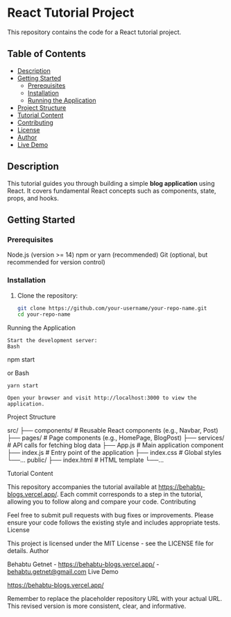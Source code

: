 # React Tutorial Project

This repository contains the code for a React tutorial project.

## Table of Contents

- [Description](#description)
- [Getting Started](#getting-started)
  - [Prerequisites](#prerequisites)
  - [Installation](#installation)
  - [Running the Application](#running-the-application)
- [Project Structure](#project-structure)
- [Tutorial Content](#tutorial-content)
- [Contributing](#contributing)
- [License](#license)
- [Author](#author)
- [Live Demo](#live-demo) 

## Description

This tutorial guides you through building a simple **blog application** using React. It covers fundamental React concepts such as components, state, props, and hooks.

## Getting Started

### Prerequisites
Node.js (version >= 14)
npm or yarn (recommended)
Git (optional, but recommended for version control)
### Installation

1. Clone the repository:
   ```bash
   git clone https://github.com/your-username/your-repo-name.git 
   cd your-repo-name
Running the Application

    Start the development server:
    Bash

npm start

or
Bash

    yarn start

    Open your browser and visit http://localhost:3000 to view the application.

Project Structure

src/
├── components/       # Reusable React components (e.g., Navbar, Post)
├── pages/            # Page components (e.g., HomePage, BlogPost)
├── services/         # API calls for fetching blog data
├── App.js            # Main application component
├── index.js          # Entry point of the application
├── index.css         # Global styles
└──...
public/
├── index.html        # HTML template
└──...

Tutorial Content

This repository accompanies the tutorial available at https://behabtu-blogs.vercel.app/. Each commit corresponds to a step in the tutorial, allowing you to follow along and compare your code.
Contributing

Feel free to submit pull requests with bug fixes or improvements. Please ensure your code follows the existing style and includes appropriate tests.
License

This project is licensed under the MIT License - see the LICENSE file for details.
Author

Behabtu Getnet - https://behabtu-blogs.vercel.app/ - behabtu.getnet@gmail.com
Live Demo

https://behabtu-blogs.vercel.app/


Remember to replace the placeholder repository URL with your actual URL. This revised version is more consistent, clear, and informative.


   
